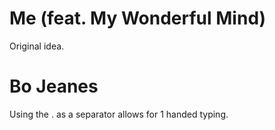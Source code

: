 Me (feat. My Wonderful Mind)
============================

Original idea.

Bo Jeanes
=========

Using the . as a separator allows for 1 handed typing.